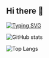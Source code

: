 ## Hi there 👋

<!--
**byeongjin1/byeongjin1** is a ✨ _special_ ✨ repository because its `README.md` (this file) appears on your GitHub profile.

Here are some ideas to get you started:

- 🔭 I’m currently working on ...
- 🌱 I’m currently learning ...
- 👯 I’m looking to collaborate on ...
- 🤔 I’m looking for help with ...
- 💬 Ask me about ...
- 📫 How to reach me: ...
- 😄 Pronouns: ...
- ⚡ Fun fact: ...
-->
[![Typing SVG](https://readme-typing-svg.demolab.com/?lines=Byeongjin's+AI+Git)](https://git.io/typing-svg)

![GitHub stats](https://github-readme-stats.vercel.app/api?username=byeongjin1&show_icons=true&theme=radical)

![Top Langs](https://github-readme-stats.vercel.app/api/top-langs/?username=byeongjin1&layout=compact)
